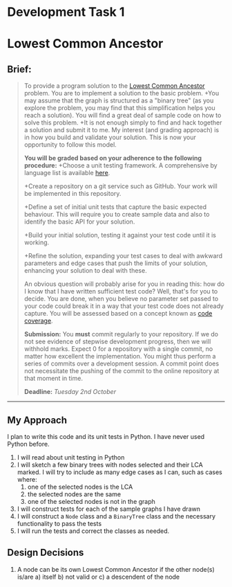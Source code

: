 # Development Task 1
# Lowest Common Ancestor


## Brief:
>To provide a program solution to the [Lowest Common Ancestor](https://en.wikipedia.org/wiki/Lowest_common_ancestor) problem. You are to implement a solution to the basic problem.
>+You may assume that the graph is structured as a "binary tree" (as you explore the problem, you may find that this simplification helps you reach a solution). You will find a great deal of sample code on how to solve this problem.
>+It is not enough simply to find and hack together a solution and submit it to me. My interest (and grading approach) is in how you build and validate your solution. This is now your opportunity to follow this model.
>
>
>**You will be graded based on your adherence to the following procedure:**
>+Choose a unit testing framework. A comprehensive by language list is available [here](https://en.wikipedia.org/wiki/List_of_unit_testing_frameworks).
>
>+Create a repository on a git service such as GitHub. Your work will be implemented in this repository.
>
>+Define a set of initial unit tests that capture the basic expected behaviour. This will require you to create sample data and also to identify the basic API for your solution.
>
>+Build your initial solution, testing it against your test code until it is working.
>
>+Refine the solution, expanding your test cases to deal with awkward parameters and edge cases that push the limits of your solution, enhancing your solution to deal with these.
>
>An obvious question will probably arise for you in reading this: how do I know that I have written sufficient test code? Well, that's for you to decide. You are done, when you believe no parameter set passed to your code could break it in a way that your test code does not already capture. You will be assessed based on a concept known as [code coverage](https://en.wikipedia.org/wiki/Code_coverage).
>
>
>**Submission:**
>You **must** commit regularly to your repository. If we do not see evidence of stepwise development progress, then we will withhold marks.
>Expect 0 for a repository with a single commit, no matter how excellent the implementation.
>You might thus perform a series of commits over a development session.
>A commit point does not necessitate the pushing of the commit to the online repository at that moment in time.
>
>
>**Deadline:** _Tuesday 2nd October_


***

## My Approach
I plan to write this code and its unit tests in Python. I have never used Python before.
1. I will read about unit testing in Python
2. I will sketch a few binary trees with nodes selected and their LCA marked. I will try to include as many edge cases as I can, such as cases where:
   1. one of the selected nodes is the LCA
   2. the selected nodes are the same
   3. one of the selected nodes is not in the graph
3. I will construct tests for each of the sample graphs I have drawn
4. I will construct a `Node` class and a `BinaryTree` class and the necessary functionality to pass the tests
5. I will run the tests and correct the classes as needed.

## Design Decisions
1. A node can be its own Lowest Common Ancestor if the other node(s) is/are a) itself b) not valid or c) a descendent of the node
